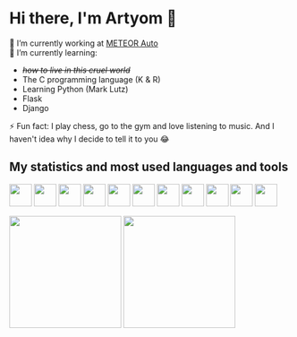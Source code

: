# Hi there, I'm Artyom 👋
🔭 I’m currently working at [METEOR Auto](https://meteor-auto.ru/)\
🌱 I’m currently learning: 
 - _~~how to live in this cruel world~~_
 - The C programming language (K & R)
 - Learning Python (Mark Lutz)
 - Flask
 - Django

⚡ Fun fact: I play chess, go to the gym and love listening to music. And I haven't idea why I decide to tell it to you 😂
## My statistics and most used languages and tools
<p align="left">
 <img src="https://cdn.jsdelivr.net/gh/devicons/devicon/icons/python/python-original.svg" width=40>
 <img src="https://cdn.jsdelivr.net/gh/devicons/devicon/icons/javascript/javascript-original.svg" width=40>
 <img src="https://cdn.jsdelivr.net/gh/devicons/devicon/icons/c/c-original.svg" width=40>
 <img src="https://cdn.jsdelivr.net/gh/devicons/devicon/icons/html5/html5-original.svg" width=40>
 <img src="https://cdn.jsdelivr.net/gh/devicons/devicon/icons/css3/css3-original.svg" width=40>
 <img src="https://cdn.jsdelivr.net/gh/devicons/devicon/icons/qt/qt-original.svg" width=40>
 <img src="https://cdn.jsdelivr.net/gh/devicons/devicon/icons/flask/flask-original-wordmark.svg" width=40>
 <img src="https://cdn.jsdelivr.net/gh/devicons/devicon/icons/git/git-original.svg" width=40>
 <img src="https://cdn.jsdelivr.net/gh/devicons/devicon/icons/vscode/vscode-original.svg" width=40>
 <img src="https://cdn.jsdelivr.net/gh/devicons/devicon/icons/postgresql/postgresql-original.svg" width=40>
 <img src="https://cdn.jsdelivr.net/gh/devicons/devicon/icons/linux/linux-original.svg" width=40>
</p>

<p>
  <img height=200 align="center" src="https://github-readme-stats.vercel.app/api?username=a-ermukanoff&theme=bear&rank_icon=github">
  <img height=200 align="center" src="https://github-readme-stats.vercel.app/api/top-langs?username=a-ermukanoff&layout=donut&langs_count=8&card_width=320&theme=bear">
</p>
